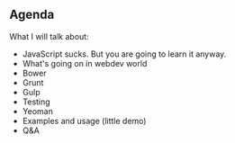 ##  Agenda

What I will talk about:

+ JavaScript sucks. But you are going to learn it anyway.
+ What's going on in webdev world
+ Bower
+ Grunt
+ Gulp
+ Testing
+ Yeoman
+ Examples and usage (little demo)
+ Q&A
